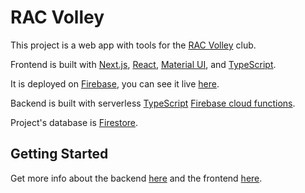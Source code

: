 # RAC Volley

This project is a web app with tools for the [RAC Volley](https://racvolley.wixsite.com/rac-volley) club.

Frontend is built with [Next.js](https://nextjs.org/docs), [React](https://react.dev/learn/describing-the-ui), [Material UI](https://mui.com/material-ui/getting-started/overview/), and [TypeScript](https://www.typescriptlang.org/docs/handbook/typescript-from-scratch.html).

It is deployed on [Firebase](https://firebase.google.com/docs/hosting), you can see it live [here](https://rac-volley.web.app).

Backend is built with serverless [TypeScript](https://www.typescriptlang.org/docs/handbook/typescript-from-scratch.html) [Firebase cloud functions](https://firebase.google.com/docs/functions).

Project's database is [Firestore](https://firebase.google.com/docs/firestore).

## Getting Started

Get more info about the backend [here](backend/README.md) and the frontend [here](frontend/README.md).
